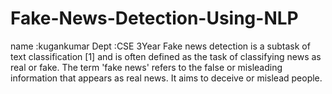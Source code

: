 # Fake-News-Detection-Using-NLP
 name :kugankumar
 Dept :CSE 3Year
Fake news detection is a subtask of text classification [1] and is often defined as the task of classifying news as real or fake. The term 'fake news' refers to the false or misleading information that appears as real news. It aims to deceive or mislead people.
